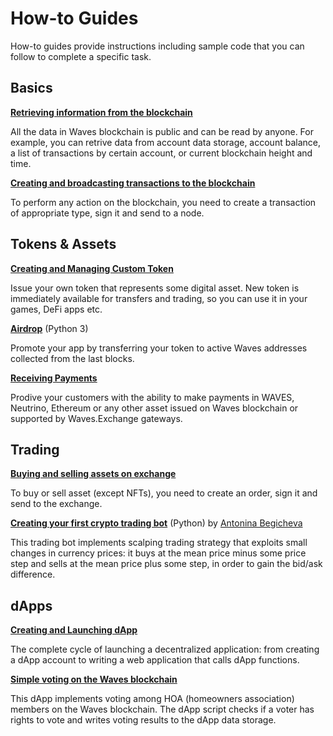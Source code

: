 # How-to Guides

How-to guides provide instructions including sample code that you can follow to complete a specific task.

## Basics

[**Retrieving information from the blockchain**](/en/building-apps/how-to/basic/retrieve)

All the data in Waves blockchain is public and can be read by anyone. For example, you can retrive data from account data storage, account balance, a list of transactions by certain account, or current blockchain height and time.

[**Creating and broadcasting transactions to the blockchain**](/en/building-apps/how-to/basic/transaction)

To perform any action on the blockchain, you need to create a transaction of appropriate type, sign it and send to a node.

## Tokens & Assets

[**Creating and Managing Custom Token**](/en/building-apps/how-to/assets/issue)

Issue your own token that represents some digital asset. New token is immediately available for transfers and trading, so you can use it in your games, DeFi apps etc.

[**Airdrop**](/en/building-apps/how-to/assets/airdrop) (Python 3)

Promote your app by transferring your token to active Waves addresses collected from the last blocks.

[**Receiving Payments**](/en/building-apps/how-to/assets/payment)

Prodive your customers with the ability to make payments in WAVES, Neutrino, Ethereum or any other asset issued on Waves blockchain or supported by Waves.Exchange gateways.

## Trading

[**Buying and selling assets on exchange**](/en/building-apps/how-to/basic/trading)

To buy or sell asset (except NFTs), you need to create an order, sign it and send to the exchange.

[**Creating your first crypto trading bot**](/en/building-apps/waves-api-and-sdk/examples/trading-bot) (Python) by [Antonina Begicheva](https://github.com/gingerabsurdity)

This trading bot implements scalping trading strategy that exploits small changes in currency prices: it buys at the mean price minus some price step and sells at the mean price plus some step, in order to gain the bid/ask difference.

## dApps

[**Creating and Launching dApp**](/en/building-apps/smart-contracts/writing-dapps)

The complete cycle of launching a decentralized application: from creating a dApp account to writing a web application that calls dApp functions.

[**Simple voting on the Waves blockchain**](/en/building-apps/smart-contracts/simple-voting-on-the-waves-blockchain)

This dApp implements voting among HOA (homeowners association) members on the Waves blockchain. The dApp script checks if a voter has rights to vote and writes voting results to the dApp data storage.

